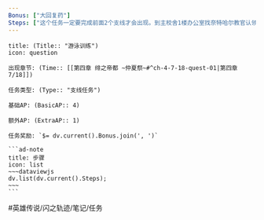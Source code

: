 ```yaml
---
Bonus: ["大回复药"]
Steps: ["这个任务一定要完成前面2个支线才会出现。到主校舍1楼办公室找奈特哈尔教官认领","选择同伴，该同伴LINK+100","输的话可以重复挑战，胜利的话: ***AP+1*** ","完成后获得奖励"]
---
```

`````ad-question
title: (Title:: "游泳训练")
icon: question

出现章节: (Time:: [[第四章 绯之帝都 ~仲夏祭~#^ch-4-7-18-quest-01|第四章7/18]])

任务类型: (Type:: "支线任务")

基础AP: (BasicAP:: 4)

额外AP: (ExtraAP:: 1)

任务奖励: `$= dv.current().Bonus.join(', ')`

```ad-note
title: 步骤
icon: list
~~~dataviewjs
dv.list(dv.current().Steps);
~~~
```
`````

#英雄传说/闪之轨迹/笔记/任务